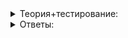 <details>  
<summary>Теория+тестирование:</summary>

# Явный и неявный вызов конструктора

В прошлом уроке вы познакомились с параметризованным конструктором, который принимает один или более параметров. В этом уроке разберём конструктор, принимающий один аргумент, — конвертирующий конструктор. Его можно вызвать неявным образом. Например, при передаче и возврате из функции:

```cpp
class Rational {
public:
    // Конвертирующий конструктор, создающий дробь из целого числа
    Rational(int numerator) { /* содержимое пропущено */ }
    // прочие конструкторы, методы и поля класса пропущены
};

Rational AddRationals(Rational r1, Rational r2) {
    int numerator = r1.Numerator() * r2.Denominator() + r2.Numerator() * r1.Denominator();
    int denominator = r1.Denominator() * r2.Denominator();

    return {numerator, denominator};
}

int main() {
    Rational sum = AddRationals(Rational{1, 6}, 5);
    // выведет 31/5
    cout << sum.Numerator() << "/"s << sum.GetDenominator() << endl;
}

```

Функция  `AddRationals`  оказалась способна принимать в качестве аргументов и корректно складывать не только обыкновенные дроби, но и целые числа. Вместо ожидаемого типа  `Rational`  мы передали значение типа  `int`. Компилятор видит, что в классе  `Rational`  есть конструктор, способный сделать из целого числа дробь. Этот конструктор компилятор использует, чтобы создать объект типа  `Rational`, а затем передаёт объект в качестве второго параметра функции. Благодаря конвертирующему конструктору функцию  `AddRationals`  можно применять для сложения целых и дробных чисел в любых комбинациях.

Такое приведение типов не всегда хорошо. Рассмотрим класс  `Cat`  и функцию  `Feed`:

```cpp
class Cat {
public:
    Cat(const string& name)
        : name_(name)
    {
    }
    const string& GetName() const {
        return name_;
    }
private:
    string name_;
};

void Feed(const Cat& cat) {
    cout << cat.GetName() << ", eat some milk"s << endl;
}

int main() {
    Cat cat1{"Матроскин"s};
    Feed(cat1); // Выглядит нормально
    Feed(Cat{"Леопольд"s}); // И это тоже

    // Следующие 2 строки выглядят странно: мы кормим какой-то объект и строку
    Feed({"Том"s});
    Feed("Котёнок по имени Гав"s);
}

```

Когда используете конвертирующий конструктор, функцию  `Feed`  можно вызвать при передаче ей объектов типа  `Cat`  и значений типа  `string`. Вызов  `Feed`  при передаче значений типа  `string`  — спорная возможность, ведь создание кота на основе некоторой строки должно выполняться явно. Все-таки строки и коты — очень разные сущности.

Чтобы запретить неявный вызов конструктора, пометьте его ключевым словом  `explicit`. Обычно так помечают конструктор с одним параметром, но иногда стó‎ит помечать конструкторы с несколькими аргументами. Почему так — узнаете в следующих спринтах. Взгляните на класс  `Cat`  с явным конструктором:

```cpp
class Cat {
public:
    explicit Cat(const string& name)
        : name_(name)
    {
    }
    const string& GetName() const {
        return name_;
    }
private:
    string name_;
};

```

Здесь при попытке вызвать  `Feed`  без явного конструирования объекта  `Cat`  компиляция завершится ошибкой:

```cpp
int main() {
    Feed(Cat{"Матроскин"s}); // Так можно
    Feed({"Леопольд"s});     // Ошибка компиляции: no matching function for call to 'Feed'
    Feed("Живоглот"s);       // Ошибка компиляции: no matching function for call to 'Feed'
}

```

Иногда неявный вызов конструктора с одним параметром ожидаем и не порождает вопросов при чтении кода. Но как правило, неявное преобразование типов нежелательно. Поэтому запрещайте неявный вызов: делайте явным конструктор с одним параметром, используя ключевое слов  `explicit`.

----------

Следует ли пометить ключевым словом  `explicit`  конструктор класса  `User`?

```cpp
class User {
public:
    User(const string& name)
        : name_(name)
    {
    }
private:
    string name_;
}

```

-   Да
    
-   Нет
    

----------

У вас есть конструктор класса  `Complex`, моделирующий комплексное число. Вы будете помечать конструктор словом  `explicit`?

```cpp
class Complex {
public:
    Complex(double real)
        : real_(real)
        , imaginary_(0)
    {
    }
    // ...
private:
    double real_;
    double imaginary_;
}

```

-   Да
    
-   Нет

</details>  


<details>  
<summary>Ответы:</summary>


# Явный и неявный вызов конструктора

В прошлом уроке вы познакомились с параметризованным конструктором, который принимает один или более параметров. В этом уроке разберём конструктор, принимающий один аргумент, — конвертирующий конструктор. Его можно вызвать неявным образом. Например, при передаче и возврате из функции:

```cpp
class Rational {
public:
    // Конвертирующий конструктор, создающий дробь из целого числа
    Rational(int numerator) { /* содержимое пропущено */ }
    // прочие конструкторы, методы и поля класса пропущены
};

Rational AddRationals(Rational r1, Rational r2) {
    int numerator = r1.Numerator() * r2.Denominator() + r2.Numerator() * r1.Denominator();
    int denominator = r1.Denominator() * r2.Denominator();

    return {numerator, denominator};
}

int main() {
    Rational sum = AddRationals(Rational{1, 6}, 5);
    // выведет 31/5
    cout << sum.Numerator() << "/"s << sum.GetDenominator() << endl;
}

```

Функция  `AddRationals`  оказалась способна принимать в качестве аргументов и корректно складывать не только обыкновенные дроби, но и целые числа. Вместо ожидаемого типа  `Rational`  мы передали значение типа  `int`. Компилятор видит, что в классе  `Rational`  есть конструктор, способный сделать из целого числа дробь. Этот конструктор компилятор использует, чтобы создать объект типа  `Rational`, а затем передаёт объект в качестве второго параметра функции. Благодаря конвертирующему конструктору функцию  `AddRationals`  можно применять для сложения целых и дробных чисел в любых комбинациях.

Такое приведение типов не всегда хорошо. Рассмотрим класс  `Cat`  и функцию  `Feed`:

```cpp
class Cat {
public:
    Cat(const string& name)
        : name_(name)
    {
    }
    const string& GetName() const {
        return name_;
    }
private:
    string name_;
};

void Feed(const Cat& cat) {
    cout << cat.GetName() << ", eat some milk"s << endl;
}

int main() {
    Cat cat1{"Матроскин"s};
    Feed(cat1); // Выглядит нормально
    Feed(Cat{"Леопольд"s}); // И это тоже

    // Следующие 2 строки выглядят странно: мы кормим какой-то объект и строку
    Feed({"Том"s});
    Feed("Котёнок по имени Гав"s);
}

```

Когда используете конвертирующий конструктор, функцию  `Feed`  можно вызвать при передаче ей объектов типа  `Cat`  и значений типа  `string`. Вызов  `Feed`  при передаче значений типа  `string`  — спорная возможность, ведь создание кота на основе некоторой строки должно выполняться явно. Все-таки строки и коты — очень разные сущности.

Чтобы запретить неявный вызов конструктора, пометьте его ключевым словом  `explicit`. Обычно так помечают конструктор с одним параметром, но иногда стó‎ит помечать конструкторы с несколькими аргументами. Почему так — узнаете в следующих спринтах. Взгляните на класс  `Cat`  с явным конструктором:

```cpp
class Cat {
public:
    explicit Cat(const string& name)
        : name_(name)
    {
    }
    const string& GetName() const {
        return name_;
    }
private:
    string name_;
};

```

Здесь при попытке вызвать  `Feed`  без явного конструирования объекта  `Cat`  компиляция завершится ошибкой:

```cpp
int main() {
    Feed(Cat{"Матроскин"s}); // Так можно
    Feed({"Леопольд"s});     // Ошибка компиляции: no matching function for call to 'Feed'
    Feed("Живоглот"s);       // Ошибка компиляции: no matching function for call to 'Feed'
}

```

Иногда неявный вызов конструктора с одним параметром ожидаем и не порождает вопросов при чтении кода. Но как правило, неявное преобразование типов нежелательно. Поэтому запрещайте неявный вызов: делайте явным конструктор с одним параметром, используя ключевое слов  `explicit`.

----------

Следует ли пометить ключевым словом  `explicit`  конструктор класса  `User`?

```cpp
class User {
public:
    User(const string& name)
        : name_(name)
    {
    }
private:
    string name_;
}

```

-   Да
    
-   Нет
    

----------

У вас есть конструктор класса  `Complex`, моделирующий комплексное число. Вы будете помечать конструктор словом  `explicit`?

```cpp
class Complex {
public:
    Complex(double real)
        : real_(real)
        , imaginary_(0)
    {
    }
    // ...
private:
    double real_;
    double imaginary_;
}

```

-   Да
    
-   Нет

</details>  
